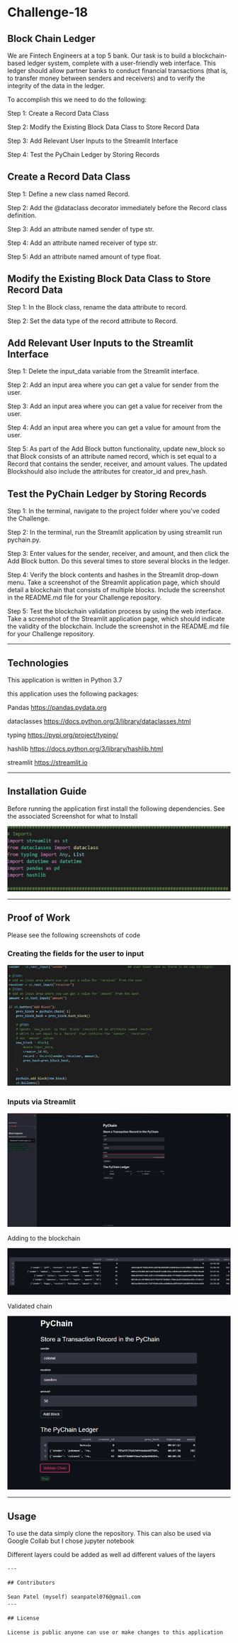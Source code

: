 # Challenge-18

## Block Chain Ledger  

We are Fintech Engineers at a top 5 bank. Our task is to build a blockchain-based ledger system, complete with a user-friendly web interface. This ledger should allow partner banks to conduct financial transactions (that is, to transfer money between senders and receivers) and to verify the integrity of the data in the ledger.

To accomplish this we need to do the following:

Step 1: Create a Record Data Class

Step 2: Modify the Existing Block Data Class to Store Record Data

Step 3: Add Relevant User Inputs to the Streamlit Interface

Step 4: Test the PyChain Ledger by Storing Records


## Create a Record Data Class

Step 1: Define a new class named Record.

Step 2: Add the @dataclass decorator immediately before the Record class definition.

Step 3: Add an attribute named sender of type str.

Step 4: Add an attribute named receiver of type str.

Step 5: Add an attribute named amount of type float.

## Modify the Existing Block Data Class to Store Record Data

Step 1: In the Block class, rename the data attribute to record.

Step 2: Set the data type of the record attribute to Record.

## Add Relevant User Inputs to the Streamlit Interface

Step 1: Delete the input_data variable from the Streamlit interface.

Step 2: Add an input area where you can get a value for sender from the user.

Step 3: Add an input area where you can get a value for receiver from the user.

Step 4: Add an input area where you can get a value for amount from the user.

Step 5: As part of the Add Block button functionality, update new_block so that Block consists of an attribute named record, which is set equal to a Record that contains the sender, receiver, and amount values. The updated Blockshould also include the attributes for creator_id and prev_hash.

## Test the PyChain Ledger by Storing Records

Step 1: In the terminal, navigate to the project folder where you've coded the Challenge.

Step 2: In the terminal, run the Streamlit application by using streamlit run pychain.py.

Step 3: Enter values for the sender, receiver, and amount, and then click the Add Block button. Do this several times to store several blocks in the ledger.

Step 4: Verify the block contents and hashes in the Streamlit drop-down menu. Take a screenshot of the Streamlit application page, which should detail a blockchain that consists of multiple blocks. Include the screenshot in the README.md file for your Challenge repository.

Step 5: Test the blockchain validation process by using the web interface. Take a screenshot of the Streamlit application page, which should indicate the validity of the blockchain. Include the screenshot in the README.md file for your Challenge repository.

---

## Technologies
This application is written in Python 3.7  

this application uses the following packages:

Pandas  https://pandas.pydata.org

dataclasses https://docs.python.org/3/library/dataclasses.html

typing https://pypi.org/project/typing/

hashlib https://docs.python.org/3/library/hashlib.html

streamlit https://streamlit.io



---

## Installation Guide

Before running the application first install the following dependencies.
See the associated Screenshot for what to Install 

![imports](https://github.com/seanpatel19/Challenge-18/blob/bc543fb11ec798be8aaaa07b042917861458499b/images/installs.png)




---

## Proof of Work

Please see the following screenshots of code 

### Creating the fields for the user to input 

![input code](https://github.com/seanpatel19/Challenge-18/blob/bc543fb11ec798be8aaaa07b042917861458499b/images/streamlit%20input%20codes.png)


### Inputs via Streamlit 

![streamlit input](https://github.com/seanpatel19/Challenge-18/blob/bc543fb11ec798be8aaaa07b042917861458499b/images/streamlit%20inputs.png)

Adding to the blockchain 

![block expanded](https://github.com/seanpatel19/Challenge-18/blob/bc543fb11ec798be8aaaa07b042917861458499b/images/block%20expanded.png)


Validated chain 

![valid chain](https://github.com/seanpatel19/Challenge-18/blob/bc543fb11ec798be8aaaa07b042917861458499b/images/chain%20valid.png)







---

## Usage

To use the data simply clone the repository. This can also be used via Google Collab but I chose jupyter notebook 

Different layers could be added as well ad different values of the layers 
```
---

## Contributors

Sean Patel (myself) seanpatel076@gmail.com
---

## License

License is public anyone can use or make changes to this application
